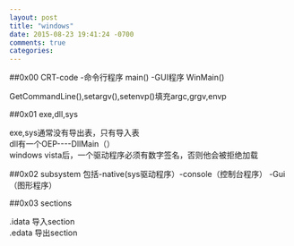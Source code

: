 ```yaml
---
layout: post
title: "windows"
date: 2015-08-23 19:41:24 -0700
comments: true
categories: 
---
```


##0x00 CRT-code
-命令行程序 main()
-GUI程序 WinMain()
  

GetCommandLine(),setargv(),setenvp()填充argc,grgv,envp

##0x01 exe,dll,sys

exe,sys通常没有导出表，只有导入表  
dll有一个OEP----DllMain（）  
windows vista后，一个驱动程序必须有数字签名，否则他会被拒绝加载  

##0x02 subsystem
包括-native(sys驱动程序）-console（控制台程序） -Gui（图形程序）  

##0x03 sections

.idata 导入section  
.edata 导出section



